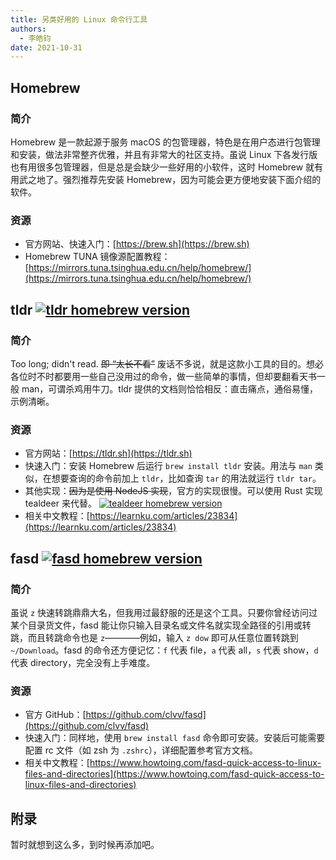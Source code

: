 ```yaml
---
title: 另类好用的 Linux 命令行工具
authors:
  - 李皓钧
date: 2021-10-31
---
```


## Homebrew

### 简介

Homebrew 是一款起源于服务 macOS 的包管理器，特色是在用户态进行包管理和安装，做法非常整齐优雅，并且有非常大的社区支持。虽说 Linux 下各发行版也有用很多包管理器，但是总是会缺少一些好用的小软件，这时 Homebrew 就有用武之地了。强烈推荐先安装 Homebrew，因为可能会更方便地安装下面介绍的软件。

### 资源

- 官方网站、快速入门：[https://brew.sh](https://brew.sh)
- Homebrew TUNA 镜像源配置教程：[https://mirrors.tuna.tsinghua.edu.cn/help/homebrew/](https://mirrors.tuna.tsinghua.edu.cn/help/homebrew/)

## tldr [![tldr homebrew version](https://img.shields.io/homebrew/v/tldr?style=flat-square)](https://formulae.brew.sh/formula/tldr)

### 简介

Too long; didn't read. ~~即 “太长不看”~~ 废话不多说，就是这款小工具的目的。想必各位时不时都要用一些自己没用过的命令，做一些简单的事情，但却要翻看天书一般 man，可谓杀鸡用牛刀。tldr 提供的文档则恰恰相反：直击痛点，通俗易懂，示例清晰。

### 资源

- 官方网站：[https://tldr.sh](https://tldr.sh)
- 快速入门：安装 Homebrew 后运行 `brew install tldr` 安装。用法与 `man` 类似，在想要查询的命令前加上 `tldr`，比如查询 `tar` 的用法就运行 `tldr tar`。
- 其他实现：~~因为是使用 NodeJS 实现~~，官方的实现很慢。可以使用 Rust 实现 tealdeer 来代替。 [![tealdeer homebrew version](https://img.shields.io/homebrew/v/tealdeer?style=flat-square)](https://formulae.brew.sh/formula/tealdeer)
- 相关中文教程：[https://learnku.com/articles/23834](https://learnku.com/articles/23834)

## fasd [![fasd homebrew version](https://img.shields.io/homebrew/v/fasd?style=flat-square)](https://formulae.brew.sh/formula/fasd)

### 简介

虽说 `z` 快速转跳鼎鼎大名，但我用过最舒服的还是这个工具。只要你曾经访问过某个目录货文件，fasd 能让你只输入目录名或文件名就实现全路径的引用或转跳，而且转跳命令也是 `z`————例如，输入 `z dow` 即可从任意位置转跳到 `~/Download`。fasd 的命令还方便记忆：`f` 代表 file，`a` 代表 all，`s` 代表 show，`d` 代表 directory，完全没有上手难度。

### 资源

- 官方 GitHub：[https://github.com/clvv/fasd](https://github.com/clvv/fasd)
- 快速入门：同样地，使用 `brew install fasd` 命令即可安装。安装后可能需要配置 rc 文件（如 zsh 为 `.zshrc`），详细配置参考官方文档。
- 相关中文教程：[https://www.howtoing.com/fasd-quick-access-to-linux-files-and-directories](https://www.howtoing.com/fasd-quick-access-to-linux-files-and-directories)

## 附录

暂时就想到这么多，到时候再添加吧。
